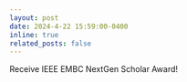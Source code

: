```yaml
---
layout: post
date: 2024-4-22 15:59:00-0400
inline: true
related_posts: false
---
```


Receive IEEE EMBC NextGen Scholar Award!
